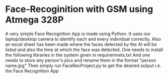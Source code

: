 # Face-Recoginition with GSM using Atmega 328P
A very simple Face Recognition App is made using Python.
It uses our laptop/desktop camera to identify each and every individual correctly.
Also an excel sheet has been made where the faces detected by the AI will be listed and also the time at which the face was detected.
One needs to install the following libraries in the system given in requiremnets.txt
And one needs to store any person's pics and rename them in the format "person name.jpg"
Then simply run FaceRecProject.py to get the desired output i.e. the Face Recognition App
